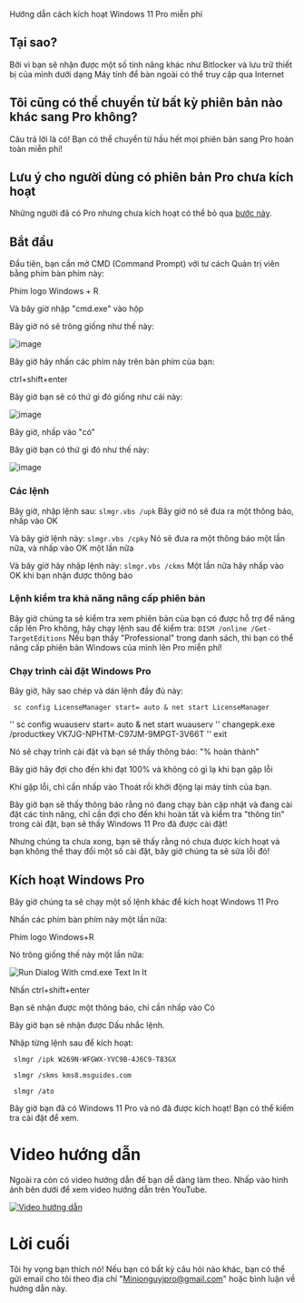 Hướng dẫn cách kích hoạt Windows 11 Pro miễn phí
## Tại sao?
Bởi vì bạn sẽ nhận được một số tính năng khác như Bitlocker và lưu trữ thiết bị của mình dưới dạng Máy tính để bàn ngoài có thể truy cập qua Internet
## Tôi cũng có thể chuyển từ bất kỳ phiên bản nào khác sang Pro không?
Câu trả lời là có! Bạn có thể chuyển từ hầu hết mọi phiên bản sang Pro hoàn toàn miễn phí!
## Lưu ý cho người dùng có phiên bản Pro chưa kích hoạt
Những người đã có Pro nhưng chưa kích hoạt có thể bỏ qua [bước này](https://gist.github.com/Minionguyjpro/d913b3931e844ad8ad9a758a4aca4b63#activating-windows-pro).
## Bắt đầu
Đầu tiên, bạn cần mở CMD (Command Prompt) với tư cách Quản trị viên bằng phím bàn phím này:

Phím logo Windows + R

Và bây giờ nhập "cmd.exe" vào hộp

Bây giờ nó sẽ trông giống như thế này:

![image](https://user-images.githubusercontent.com/66115754/134801377-b9769c34-8a9d-4d4f-ba8e-6c073f1ce4a2.png)

Bây giờ hãy nhấn các phím này trên bàn phím của bạn:

ctrl+shift+enter

Bây giờ bạn sẽ có thứ gì đó giống như cái này:

![image](https://user-images.githubusercontent.com/66115754/134801445-9b90e121-350b-42ea-afec-b499f1fbfae9.png)

Bây giờ, nhấp vào "có"

Bây giờ bạn có thứ gì đó như thế này:

![image](https://user-images.githubusercontent.com/66115754/134807479-53ccdaf9-feb0-49a3-9843-5bb4db016128.png)

### Các lệnh
Bây giờ, nhập lệnh sau:
``slmgr.vbs /upk``
Bây giờ nó sẽ đưa ra một thông báo, nhấp vào OK

Và bây giờ lệnh này:
``slmgr.vbs /cpky``
Nó sẽ đưa ra một thông báo một lần nữa, và nhấp vào OK một lần nữa

Và bây giờ hãy nhập lệnh này:
``slmgr.vbs /ckms``
Một lần nữa hãy nhấp vào OK khi bạn nhận được thông báo
### Lệnh kiểm tra khả năng nâng cấp phiên bản
Bây giờ chúng ta sẽ kiểm tra xem phiên bản của bạn có được hỗ trợ để nâng cấp lên Pro không, hãy chạy lệnh sau để kiểm tra:
``DISM /online /Get-TargetEditions``
Nếu bạn thấy "Professional" trong danh sách, thì bạn có thể nâng cấp phiên bản Windows của mình lên Pro miễn phí!

### Chạy trình cài đặt Windows Pro
Bây giờ, hãy sao chép và dán lệnh đầy đủ này:

     sc config LicenseManager start= auto & net start LicenseManager
''
     sc config wuauserv start= auto & net start wuauserv
''
     changepk.exe /productkey VK7JG-NPHTM-C97JM-9MPGT-3V66T
''
     exit

Nó sẽ chạy trình cài đặt và bạn sẽ thấy thông báo: "% hoàn thành"

Bây giờ hãy đợi cho đến khi đạt 100% và không có gì lạ khi bạn gặp lỗi

Khi gặp lỗi, chỉ cần nhấp vào Thoát rồi khởi động lại máy tính của bạn.

Bây giờ bạn sẽ thấy thông báo rằng nó đang chạy bản cập nhật và đang cài đặt các tính năng, chỉ cần đợi cho đến khi hoàn tất và kiểm tra "thông tin" trong cài đặt, bạn sẽ thấy Windows 11 Pro đã được cài đặt!

Nhưng chúng ta chưa xong, bạn sẽ thấy rằng nó chưa được kích hoạt và bạn không thể thay đổi một số cài đặt, bây giờ chúng ta sẽ sửa lỗi đó!

## Kích hoạt Windows Pro
Bây giờ chúng ta sẽ chạy một số lệnh khác để kích hoạt Windows 11 Pro

Nhấn các phím bàn phím này một lần nữa:

Phím logo Windows+R

Nó trông giống thế này một lần nữa:

![Run Dialog With cmd.exe Text In It](https://user-images.githubusercontent.com/66115754/134801377-b9769c34-8a9d-4d4f-ba8e-6c073f1ce4a2.png)

Nhấn ctrl+shift+enter

Bạn sẽ nhận được một thông báo, chỉ cần nhấp vào Có

Bây giờ bạn sẽ nhận được Dấu nhắc lệnh.

Nhập từng lệnh sau để kích hoạt:

     slmgr /ipk W269N-WFGWX-YVC9B-4J6C9-T83GX

     slmgr /skms kms8.msguides.com

     slmgr /ato

Bây giờ bạn đã có Windows 11 Pro và nó đã được kích hoạt! Bạn có thể kiểm tra cài đặt để xem.
# Video hướng dẫn
Ngoài ra còn có video hướng dẫn để bạn dễ dàng làm theo. Nhấp vào hình ảnh bên dưới để xem video hướng dẫn trên YouTube.

[![Video hướng dẫn](https://img.youtube.com/vi/Q132Tr40z_8/0.jpg)](https://www.youtube.com/watch?v=Q132Tr40z_8)

# Lời cuối
Tôi hy vọng bạn thích nó!
Nếu bạn có bất kỳ câu hỏi nào khác, bạn có thể gửi email cho tôi theo địa chỉ "Minionguyjpro@gmail.com" hoặc bình luận về hướng dẫn này.
